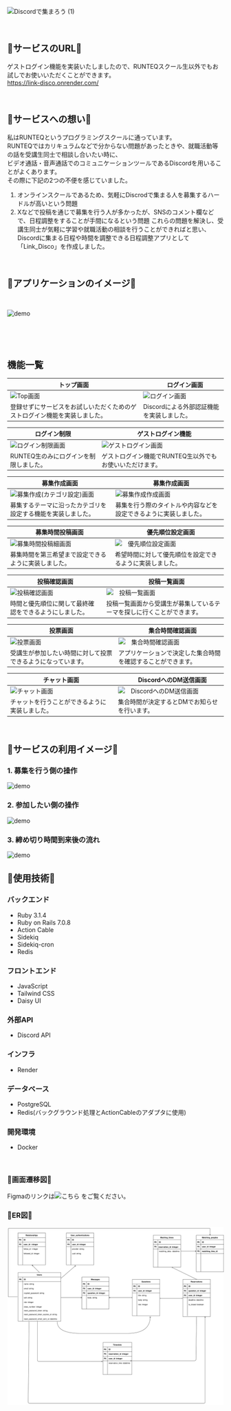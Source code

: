 ![Discordで集まろう (1)](https://github.com/ys1227/link_discord/assets/132570742/711e1f67-b71d-4ce3-8770-602e414acee9)

<br />

## 🚀サービスのURL🚀
ゲストログイン機能を実装いたしましたので、RUNTEQスクール生以外でもお試しでお使いいただくことができます。  
https://link-disco.onrender.com/

<br />

## 🚀サービスへの想い🚀
私はRUNTEQというプログラミングスクールに通っています。  
RUNTEQではカリキュラムなどで分からない問題があったときや、就職活動等の話を受講生同士で相談し合いたい時に、    
ビデオ通話・音声通話でのコミュニケーションツールであるDiscordを用いることがよくあります。  
その際に下記の2つの不便を感じていました。  
1. オンラインスクールであるため、気軽にDiscrodで集まる人を募集するハードルが高いという問題  
2. Xなどで投稿を通じで募集を行う人が多かったが、SNSのコメント欄などで、日程調整をすることが手間になるという問題
これらの問題を解決し、受講生同士が気軽に学習や就職活動の相談を行うことができればと思い、  
Discordに集まる日程や時間を調整できる日程調整アプリとして「Link_Disco」を作成しました。  

<br />  

## 🚀アプリケーションのイメージ🚀

<br />  

![demo](https://raw.github.com/wiki/ys1227/link_discord/images/way_of_use.gif)

<br />  
<br />  


<br />

## 機能一覧
| トップ画面 |　ログイン画面 |
| ---- | ---- |
| ![Top画面](https://raw.github.com/wiki/ys1227/link_discord/images/01_top.png) | ![ログイン画面](https://raw.github.com/wiki/ys1227/link_discord/images/02_login_discord.png) |
| 登録せずにサービスをお試しいただくためのゲストログイン機能を実装しました。 | Discordによる外部認証機能を実装しました。 |

| ログイン制限 |　ゲストログイン機能 |
| ---- | ---- |
| ![ログイン制限画面](https://raw.github.com/wiki/ys1227/link_discord/images/failure_login.png) | ![ゲストログイン画面](https://raw.github.com/wiki/ys1227/link_discord/images/15_guest_login.png) |
| RUNTEQ生のみにログインを制限しました。 | ゲストログイン機能でRUNTEQ生以外でもお使いいただけます。 |


| 募集作成画面 |　募集作成画面 |
| ---- | ---- |
| ![募集作成(カテゴリ設定)画面](https://raw.github.com/wiki/ys1227/link_discord/images/05_post.png) | ![募集作成作成画面](https://raw.github.com/wiki/ys1227/link_discord/images/06_post.png) |
| 募集するテーマに沿ったカテゴリを設定する機能を実装しました。 | 募集を行う際のタイトルや内容などを設定できるように実装しました。 |

| 募集時間投稿画面 |　優先順位設定画面 |
| ---- | ---- |
| ![募集時間投稿細画面](https://raw.github.com/wiki/ys1227/link_discord/images/07_reservations.png) | ![　優先順位設定画面](https://raw.github.com/wiki/ys1227/link_discord/images/08_rank_posts.png) |
| 募集時間を第三希望まで設定できるように実装しました。 | 希望時間に対して優先順位を設定できるように実装しました。 |

| 投稿確認画面 |　投稿一覧画面 |
| ---- | ---- |
| ![投稿確認画面](https://raw.github.com/wiki/ys1227/link_discord/images/09_confirmanation.png) | ![　投稿一覧画面](https://raw.github.com/wiki/ys1227/link_discord/images/10_post.png) |
| 時間と優先順位に関して最終確認をできるようにしました。 | 投稿一覧画面から受講生が募集しているテーマを探しに行くことができます。 |


| 投票画面 |　集合時間確認画面 |
| ---- | ---- |
| ![投票画面](https://raw.github.com/wiki/ys1227/link_discord/images/11_reservations.png) | ![　集合時間確認画面](https://raw.github.com/wiki/ys1227/link_discord/images/12_matching_time.png) |
| 受講生が参加したい時間に対して投票できるようになっています。 | アプリケーションで決定した集合時間を確認することができます。 |

| チャット画面|　DiscordへのDM送信画面 |
| ---- | ---- |
| ![チャット画面](https://raw.github.com/wiki/ys1227/link_discord/images/14_chat.png) | ![　DiscordへのDM送信画面](https://raw.github.com/wiki/ys1227/link_discord/images/Discord.png) |
| チャットを行うことができるように実装しました。 | 集合時間が決定するとDMでお知らせを行います。 |

<br />

## 🚀サービスの利用イメージ🚀

### 1. 募集を行う側の操作
![demo](https://raw.github.com/wiki/ys1227/link_discord/images/how_to_use_01.png)

### 2. 参加したい側の操作
![demo](https://raw.github.com/wiki/ys1227/link_discord/images/how_to_use_02.png)

### 3. 締め切り時間到来後の流れ
![demo](https://raw.github.com/wiki/ys1227/link_discord/images/how_to_use_03.png)


## 🚀使用技術🚀

### バックエンド
* Ruby 3.1.4
* Ruby on Rails 7.0.8
* Action Cable
* Sidekiq
* Sidekiq-cron
* Redis

### フロントエンド
* JavaScript
* Tailwind CSS
* Daisy UI

### 外部API
* Discord API

### インフラ
* Render

### データベース
* PostgreSQL
* Redis(バックグラウンド処理とActionCableのアダプタに使用)

### 開発環境
* Docker

<br />

### 🚀画面遷移図🚀
Figmaのリンクは![こちら](https://www.figma.com/file/BQ9l33fGotPvEgNMRJQPXY/Link_discord?type=design&node-id=0%3A1&mode=design&t=aKdGn3DPRintsHKm-1)
をご覧ください。
### 🚀ER図🚀

![ER図](./link_discord.svg)

<br />

